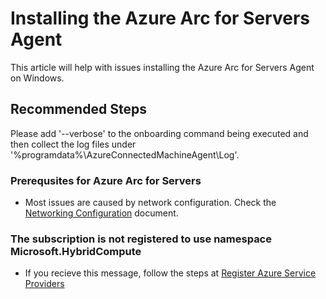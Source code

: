 <properties
    pageTitle="Azure Arc for Servers - Cannot install agent (Windows)"
    description="Azure Arc for Servers - Cannot install agent (Windows)"
    service="microsoft.hybridcompute"
    resource="hybridcompute"
    authors="zjalexander"
    ms.author="zachal"
    displayorder=""
    selfHelpType="generic"
    supportTopicIds="32689154"
    resourceTags=""
    productPesIds="16872"
    cloudEnvironments="public"
    articleId="482ad613-f6b9-45c6-a189-307ccfe560f0"
    ownershipId="Compute_HybridResourceProvider"
/>

# Installing the Azure Arc for Servers Agent

This article will help with issues installing the Azure Arc for Servers Agent on Windows.

## **Recommended Steps**

Please add '--verbose' to the onboarding command being executed and then collect the log files under '%programdata%\AzureConnectedMachineAgent\Log'.

### **Prerequsites for Azure Arc for Servers**

* Most issues are caused by network configuration. Check the [Networking Configuration](https://docs.microsoft.com/azure/azure-arc/servers/overview#networking-configuration) document.

### **The subscription is not registered to use namespace Microsoft.HybridCompute**

* If you recieve this message, follow the steps at [Register Azure Service Providers](https://docs.microsoft.com/azure/azure-arc/servers/overview#register-azure-resource-providers)